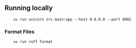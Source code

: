 ## Running locally

```shell
    uv run uvicorn src.main:app --host 0.0.0.0 --port 8001
```

### Format Files

```shell
    uv run ruff format
```